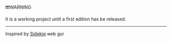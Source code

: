 ❗️❗️❗️WARNING

It is a working project until a first edition has be released.


---
Inspired by [Sidekiq](https://github.com/mperham/sidekiq) web gui